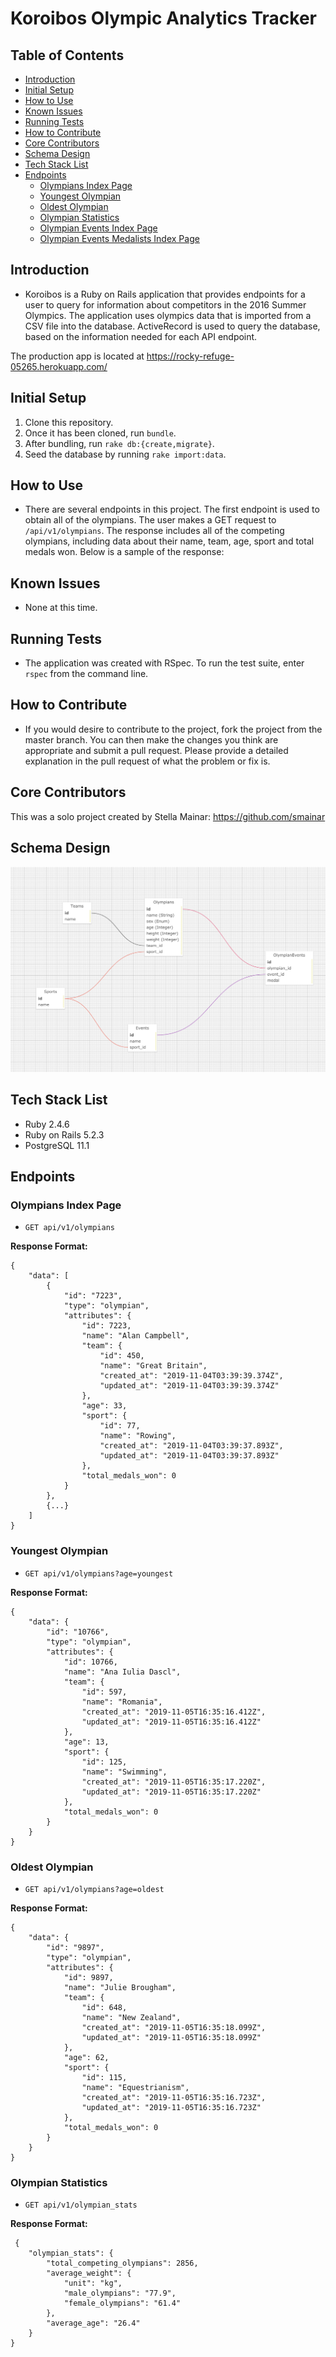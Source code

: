 # Koroibos Olympic Analytics Tracker

## Table of Contents
- [Introduction](#introduction)
- [Initial Setup](#intial-setup)
- [How to Use](#how-to-use)
- [Known Issues](#known-issues)
- [Running Tests](#running-tests)
- [How to Contribute](#how-to-contribute)
- [Core Contributors](#core-contributors)
- [Schema Design](#schema-design)
- [Tech Stack List](#tech-stack-list)
- [Endpoints](#endpoints)
  - [Olympians Index Page](#olympians-index-page)
  - [Youngest Olympian](#youngest-olympian)
  - [Oldest Olympian](#oldest-olympian)
  - [Olympian Statistics](#olympian-statistics)
  - [Olympian Events Index Page](#olympian-events-index-page)
  - [Olympian Events Medalists Index Page](#olympian-events-medalists-index-page)

## Introduction
* Koroibos is a Ruby on Rails application that provides endpoints for a user to query for information about competitors in the 2016 Summer Olympics.  The application uses olympics data that is imported from a CSV file into the database.  ActiveRecord is used to query the database, based on the information needed for each API endpoint.

The production app is located at https://rocky-refuge-05265.herokuapp.com/

## Initial Setup
1. Clone this repository.
1. Once it has been cloned, run `bundle`.  
1. After bundling, run `rake db:{create,migrate}`.  
1. Seed the database by running `rake import:data`.

## How to Use
* There are several endpoints in this project.  The first endpoint is used to obtain all of the olympians.  The user makes a GET request to `/api/v1/olympians`.  The response includes all of the competing olympians, including data about their name, team, age, sport and total medals won.  Below is a sample of the response:

## Known Issues
* None at this time.

## Running Tests
* The application was created with RSpec.  To run the test suite, enter `rspec` from the command line.  

## How to Contribute
* If you would desire to contribute to the project, fork the project from the master branch.  You can then make the changes you think are appropriate and submit a pull request.  Please provide a detailed explanation in the pull request of what the problem or fix is.

## Core Contributors
This was a solo project created by Stella Mainar: https://github.com/smainar

## Schema Design
![alt text](public/koroibos_schema.png)

## Tech Stack List
* Ruby 2.4.6
* Ruby on Rails 5.2.3
* PostgreSQL 11.1

## Endpoints

### Olympians Index Page
* `GET api/v1/olympians`

**Response Format:**
```
{
    "data": [
        {
            "id": "7223",
            "type": "olympian",
            "attributes": {
                "id": 7223,
                "name": "Alan Campbell",
                "team": {
                    "id": 450,
                    "name": "Great Britain",
                    "created_at": "2019-11-04T03:39:39.374Z",
                    "updated_at": "2019-11-04T03:39:39.374Z"
                },
                "age": 33,
                "sport": {
                    "id": 77,
                    "name": "Rowing",
                    "created_at": "2019-11-04T03:39:37.893Z",
                    "updated_at": "2019-11-04T03:39:37.893Z"
                },
                "total_medals_won": 0
            }
        },
        {...}
    ]
}
```

### Youngest Olympian
* `GET api/v1/olympians?age=youngest`

**Response Format:**
```
{
    "data": {
        "id": "10766",
        "type": "olympian",
        "attributes": {
            "id": 10766,
            "name": "Ana Iulia Dascl",
            "team": {
                "id": 597,
                "name": "Romania",
                "created_at": "2019-11-05T16:35:16.412Z",
                "updated_at": "2019-11-05T16:35:16.412Z"
            },
            "age": 13,
            "sport": {
                "id": 125,
                "name": "Swimming",
                "created_at": "2019-11-05T16:35:17.220Z",
                "updated_at": "2019-11-05T16:35:17.220Z"
            },
            "total_medals_won": 0
        }
    }
}
```

### Oldest Olympian
* `GET api/v1/olympians?age=oldest`

**Response Format:**
```
{
    "data": {
        "id": "9897",
        "type": "olympian",
        "attributes": {
            "id": 9897,
            "name": "Julie Brougham",
            "team": {
                "id": 648,
                "name": "New Zealand",
                "created_at": "2019-11-05T16:35:18.099Z",
                "updated_at": "2019-11-05T16:35:18.099Z"
            },
            "age": 62,
            "sport": {
                "id": 115,
                "name": "Equestrianism",
                "created_at": "2019-11-05T16:35:16.723Z",
                "updated_at": "2019-11-05T16:35:16.723Z"
            },
            "total_medals_won": 0
        }
    }
}
```

### Olympian Statistics
* `GET api/v1/olympian_stats`

**Response Format:**
```
 {
    "olympian_stats": {
        "total_competing_olympians": 2856,
        "average_weight": {
            "unit": "kg",
            "male_olympians": "77.9",
            "female_olympians": "61.4"
        },
        "average_age": "26.4"
    }
}
```
